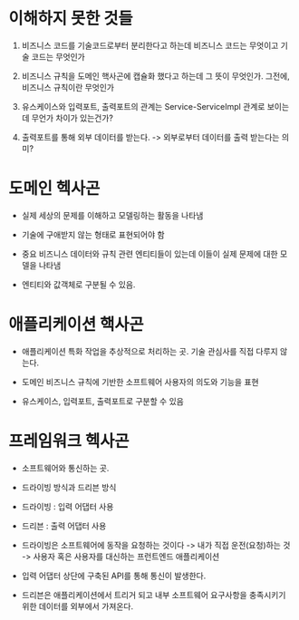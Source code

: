 # 이해하지 못한 것들
1. 비즈니스 코드를 기술코드로부터 분리한다고 하는데 비즈니스 코드는 무엇이고 기술 코드는 무엇인가

2. 비즈니스 규칙을 도메인 핵사곤에 캡슐화 했다고 하는데 그 뜻이 무엇인가. 그전에, 비즈니스 규칙이란 무엇인가

3. 유스케이스와 입력포트, 출력포트의 관계는 Service-ServiceImpl 관계로 보이는데 무언가 차이가 있는건가?

4. 출력포트를 통해 외부 데이터를 받는다. -> 외부로부터 데이터를 출력 받는다는 의미?



# 도메인 헥사곤

- 실제 세상의 문제를 이해하고 모델링하는 활동을 나타냄

- 기술에 구애받지 않는 형태로 표현되어야 함

- 중요 비즈니스 데이터와 규칙 관련 엔티티들이 있는데 이들이 실제 문제에 대한 모델을 나타냄

- 엔티티와 값객체로 구분될 수 있음.



# 애플리케이션 핵사곤

- 애플리케이션 특화 작업을 추상적으로 처리하는 곳. 기술 관심사를 직접 다루지 않는다.

- 도메인 비즈니스 규칙에 기반한 소프트웨어 사용자의 의도와 기능을 표현

- 유스케이스, 입력포트, 출력포트로 구분할 수 있음



# 프레임워크 헥사곤

- 소프트웨어와 통신하는 곳.

- 드라이빙 방식과 드리븐 방식

- 드라이빙 : 입력 어댑터 사용

- 드리븐 : 출력 어댑터 사용



- 드라이빙은 소프트웨어에 동작을 요청하는 것이다 -> 내가 직접 운전(요청)하는 것 -> 사용자 혹은 사용자를 대신하는 프런트엔드 애플리케이션

- 입력 어댑터 상단에 구축된 API를 통해 통신이 발생한다.

- 드리븐은 애플리케이션에서 트리거 되고 내부 소프트웨어 요구사항을 충족시키기 위한 데이터를 외부에서 가져온다.